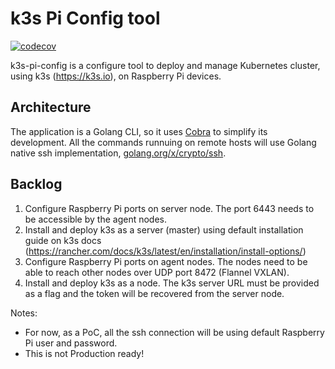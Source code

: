 # k3s Pi Config tool

[![codecov](https://codecov.io/gh/alexrocco/k3s-pi-config/branch/master/graph/badge.svg)](https://codecov.io/gh/alexrocco/k3s-pi-config)

k3s-pi-config is a configure tool to deploy and manage Kubernetes cluster, using k3s (https://k3s.io), on Raspberry Pi devices.

## Architecture

The application is a Golang CLI, so it uses [Cobra](https://github.com/spf13/cobra) to simplify its development. All the commands runnuing on remote hosts will use Golang native ssh implementation, [golang.org/x/crypto/ssh](https://pkg.go.dev/golang.org/x/crypto/ssh?tab=doc).


## Backlog

1. Configure Raspberry Pi ports on server node. The port 6443 needs to be accessible by the agent nodes.
2. Install and deploy k3s as a server (master) using default installation guide on k3s docs (https://rancher.com/docs/k3s/latest/en/installation/install-options/)
3. Configure Raspberry Pi ports on agent nodes. The nodes need to be able to reach other nodes over UDP port 8472 (Flannel VXLAN).
4. Install and deploy k3s as a node. The k3s server URL must be provided as a flag and the token will be recovered from the server node.

Notes:
- For now, as a PoC, all the ssh connection will be using default Raspberry Pi user and password.
- This is not Production ready! 